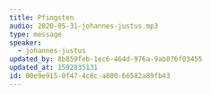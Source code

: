 ```yaml
---
title: Pfingsten
audio: 2020-05-31-johannes-justus.mp3
type: message
speaker:
  - johannes-justus
updated_by: 8b859feb-1ec6-464d-976a-9ab876f03455
updated_at: 1592835131
id: 00e9e915-0f47-4c8c-a800-66582a89fb43
---
```

